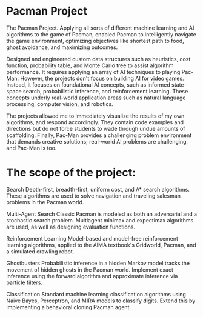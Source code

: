 # Pacman Project
The Pacman Project.
Applying all sorts of different machine learning and AI algorithms to the game of Pacman, enabled Pacman to intelligently navigate the game environment, optimizing objectives like shortest path to food, ghost avoidance, and maximizing outcomes.

Designed and engineered custom data structures such as heuristics, cost function, probability table, and Monte Carlo tree to assist algorithm performance. It requires applying an array of AI techniques to playing Pac-Man. However, the projects don't focus on building AI for video games. Instead, it focuses on foundational AI concepts, such as informed state-space search, probabilistic inference, and reinforcement learning. These concepts underly real-world application areas such as natural language processing, computer vision, and robotics.

The projects allowed me to immediately visualize the results of my own algorithms, and respond accordingly. They contain code examples and directions but do not force students to wade through undue amounts of scaffolding. Finally, Pac-Man provides a challenging problem environment that demands creative solutions; real-world AI problems are challenging, and Pac-Man is too.

# The scope of the project:

Search
Depth-first, breadth-first, uniform cost, and A* search algorithms. These algorithms are used to solve navigation and traveling salesman problems in the Pacman world.


Multi-Agent Search
Classic Pacman is modeled as both an adversarial and a stochastic search problem. Multiagent minimax and expectimax algorithms are used, as well as designing evaluation functions.


Reinforcement Learning
Model-based and model-free reinforcement learning algorithms, applied to the AIMA textbook's Gridworld, Pacman, and a simulated crawling robot.


Ghostbusters
Probabilistic inference in a hidden Markov model tracks the movement of hidden ghosts in the Pacman world. Implement exact inference using the forward algorithm and approximate inference via particle filters.


Classification
Standard machine learning classification algorithms using Naive Bayes, Perceptron, and MIRA models to classify digits. Extend this by implementing a behavioral cloning Pacman agent.
